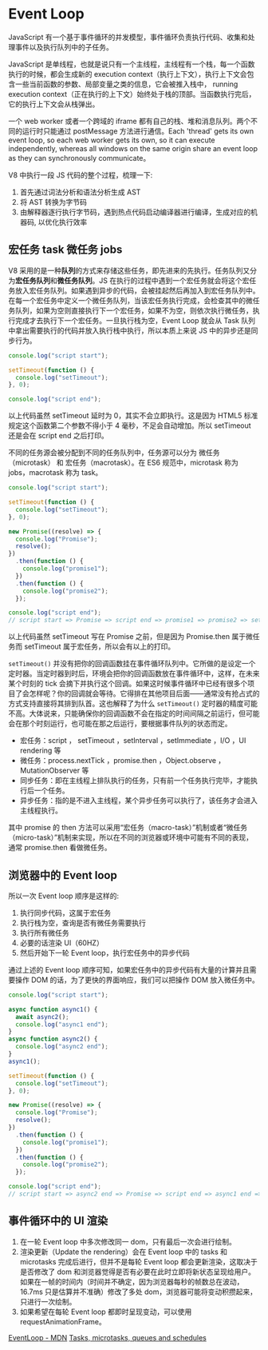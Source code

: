 # Event Loop

JavaScript 有一个基于事件循环的并发模型，事件循环负责执行代码、收集和处理事件以及执行队列中的子任务。

JavaScript 是单线程，也就是说只有一个主线程，主线程有一个栈，每一个函数执行的时候，都会生成新的 execution context（执行上下文），执行上下文会包含一些当前函数的参数、局部变量之类的信息，它会被推入栈中， running execution context（正在执行的上下文）始终处于栈的顶部。当函数执行完后，它的执行上下文会从栈弹出。

一个 web worker 或者一个跨域的 iframe 都有自己的栈、堆和消息队列。两个不同的运行时只能通过 postMessage 方法进行通信。Each 'thread' gets its own event loop, so each web worker gets its own, so it can execute independently, whereas all windows on the same origin share an event loop as they can synchronously communicate。

V8 中执行一段 JS 代码的整个过程，梳理一下:

1. 首先通过词法分析和语法分析生成 AST
2. 将 AST 转换为字节码
3. 由解释器逐行执行字节码，遇到热点代码启动编译器进行编译，生成对应的机器码, 以优化执行效率

## 宏任务 task 微任务 jobs

V8 采用的是一种**队列**的方式来存储这些任务，即先进来的先执行。任务队列又分为**宏任务队列**和**微任务队列**。JS 在执行的过程中遇到一个宏任务就会将这个宏任务放入宏任务队列。如果遇到异步的代码，会被挂起然后再加入到宏任务队列中。在每一个宏任务中定义一个微任务队列，当该宏任务执行完成，会检查其中的微任务队列，如果为空则直接执行下一个宏任务，如果不为空，则依次执行微任务，执行完成才去执行下一个宏任务。一旦执行栈为空，Event Loop 就会从 Task 队列中拿出需要执行的代码并放入执行栈中执行，所以本质上来说 JS 中的异步还是同步行为。

```js
console.log("script start");

setTimeout(function () {
  console.log("setTimeout");
}, 0);

console.log("script end");
```

以上代码虽然 setTimeout 延时为 0，其实不会立即执行。这是因为 HTML5 标准规定这个函数第二个参数不得小于 4 毫秒，不足会自动增加。所以 setTimeout 还是会在 script end 之后打印。

不同的任务源会被分配到不同的任务队列中，任务源可以分为 微任务（microtask） 和 宏任务（macrotask）。在 ES6 规范中，microtask 称为 jobs，macrotask 称为 task。

```js
console.log("script start");

setTimeout(function () {
  console.log("setTimeout");
}, 0);

new Promise((resolve) => {
  console.log("Promise");
  resolve();
})
  .then(function () {
    console.log("promise1");
  })
  .then(function () {
    console.log("promise2");
  });

console.log("script end");
// script start => Promise => script end => promise1 => promise2 => setTimeout
```

以上代码虽然 setTimeout 写在 Promise 之前，但是因为 Promise.then 属于微任务而 setTimeout 属于宏任务，所以会有以上的打印。

`setTimeout()` 并没有把你的回调函数挂在事件循环队列中。它所做的是设定一个定时器。当定时器到时后，环境会把你的回调函数放在事件循环中，这样，在未来某个时刻的 tick 会摘下并执行这个回调。如果这时候事件循环中已经有很多个项目了会怎样呢？你的回调就会等待。它得排在其他项目后面——通常没有抢占式的方式支持直接将其排到队首。这也解释了为什么 `setTimeout()` 定时器的精度可能不高。大体说来，只能确保你的回调函数不会在指定的时间间隔之前运行，但可能会在那个时刻运行，也可能在那之后运行，要根据事件队列的状态而定。

- 宏任务：script ， setTimeout ，setInterval ，setImmediate ，I/O ，UI rendering 等
- 微任务：process.nextTick ，promise.then ，Object.observe ，MutationObserver 等
- 同步任务：即在主线程上排队执行的任务，只有前一个任务执行完毕，才能执行后一个任务。
- 异步任务：指的是不进入主线程，某个异步任务可以执行了，该任务才会进入主线程执行。

其中 promise 的 then 方法可以采用“宏任务（macro-task）”机制或者“微任务（micro-task）”机制来实现，所以在不同的浏览器或环境中可能有不同的表现，通常 promise.then 看做微任务。

## 浏览器中的 Event loop

所以一次 Event loop 顺序是这样的:

1. 执行同步代码，这属于宏任务
2. 执行栈为空，查询是否有微任务需要执行
3. 执行所有微任务
4. 必要的话渲染 UI（60HZ）
5. 然后开始下一轮 Event loop，执行宏任务中的异步代码

通过上述的 Event loop 顺序可知，如果宏任务中的异步代码有大量的计算并且需要操作 DOM 的话，为了更快的界面响应，我们可以把操作 DOM 放入微任务中。

```js
console.log("script start");

async function async1() {
  await async2();
  console.log("async1 end");
}
async function async2() {
  console.log("async2 end");
}
async1();

setTimeout(function () {
  console.log("setTimeout");
}, 0);

new Promise((resolve) => {
  console.log("Promise");
  resolve();
})
  .then(function () {
    console.log("promise1");
  })
  .then(function () {
    console.log("promise2");
  });

console.log("script end");
// script start => async2 end => Promise => script end => async1 end => promise1 => promise2 => setTimeout
```

## 事件循环中的 UI 渲染

1. 在一轮 Event loop 中多次修改同一 dom，只有最后一次会进行绘制。
2. 渲染更新（Update the rendering）会在 Event loop 中的 tasks 和 microtasks 完成后进行，但并不是每轮 Event loop 都会更新渲染，这取决于是否修改了 dom 和浏览器觉得是否有必要在此时立即将新状态呈现给用户。如果在一帧的时间内（时间并不确定，因为浏览器每秒的帧数总在波动，16.7ms 只是估算并不准确）修改了多处 dom，浏览器可能将变动积攒起来，只进行一次绘制。
3. 如果希望在每轮 Event loop 都即时呈现变动，可以使用 requestAnimationFrame。

[EventLoop - MDN](https://developer.mozilla.org/en-US/docs/Web/JavaScript/EventLoop)
[Tasks, microtasks, queues and schedules](https://jakearchibald.com/2015/tasks-microtasks-queues-and-schedules/)
